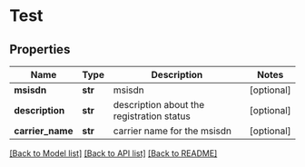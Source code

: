 # Test

## Properties
Name | Type | Description | Notes
------------ | ------------- | ------------- | -------------
**msisdn** | **str** | msisdn | [optional] 
**description** | **str** | description about the registration status | [optional] 
**carrier_name** | **str** | carrier name for the msisdn | [optional] 

[[Back to Model list]](../README.md#documentation-for-models) [[Back to API list]](../README.md#documentation-for-api-endpoints) [[Back to README]](../README.md)


